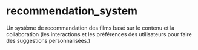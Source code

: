 # recommendation_system
Un système de recommandation des films basé sur le contenu et la collaboration (les interactions et les préférences des utilisateurs pour faire des suggestions personnalisées.)
